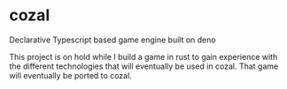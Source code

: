 # cozal
Declarative Typescript based game engine built on deno

This project is on hold while I build a game in rust to gain experience with the different technologies that will eventually be used in cozal. That game will eventually be ported to cozal.
